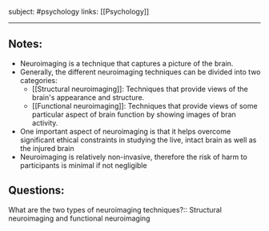 subject: #psychology 
links: [[Psychology]]

---

## Notes:
- Neuroimaging is a technique that captures a picture of the brain.
- Generally, the different neuroimaging techniques can be divided into two categories: 
	- [[Structural neuroimaging]]: Techniques that provide views of the brain's appearance and structure.
	- [[Functional neuroimaging]]: Techniques that provide views of some particular aspect of brain function by showing images of bran activity.
- One important aspect of neuroimaging is that it helps overcome significant ethical constraints in studying the live, intact brain as well as the injured brain 
- Neuroimaging is relatively non-invasive, therefore the risk of harm to participants is minimal if not negligible

## Questions:
What are the two types of neuroimaging techniques?:: Structural neuroimaging and functional neuroimaging
<!--ID: 1624005773572-->





